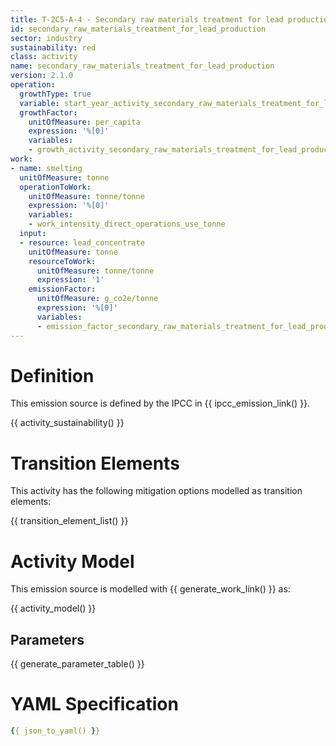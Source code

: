```yaml
---
title: T-2C5-A-4 - Secondary raw materials treatment for lead production
id: secondary_raw_materials_treatment_for_lead_production
sector: industry
sustainability: red
class: activity
name: secondary_raw_materials_treatment_for_lead_production
version: 2.1.0
operation:
  growthType: true
  variable: start_year_activity_secondary_raw_materials_treatment_for_lead_production
  growthFactor:
    unitOfMeasure: per_capita
    expression: '%[0]'
    variables:
    - growth_activity_secondary_raw_materials_treatment_for_lead_production
work:
- name: smelting
  unitOfMeasure: tonne
  operationToWork:
    unitOfMeasure: tonne/tonne
    expression: '%[0]'
    variables:
    - work_intensity_direct_operations_use_tonne
  input:
  - resource: lead_concentrate
    unitOfMeasure: tonne
    resourceToWork:
      unitOfMeasure: tonne/tonne
      expression: '1'
    emissionFactor:
      unitOfMeasure: g_co2e/tonne
      expression: '%[0]'
      variables:
      - emission_factor_secondary_raw_materials_treatment_for_lead_production
---
```

# Definition
This emission source is defined by the IPCC in {{ ipcc_emission_link() }}.


{{ activity_sustainability() }}

# Transition Elements

This activity has the following mitigation options modelled as transition elements:

{{ transition_element_list() }}

# Activity Model
This emission source is modelled with {{ generate_work_link() }} as:

{{ activity_model() }}

## Parameters

{{ generate_parameter_table() }}

# YAML Specification

```yaml
{{ json_to_yaml() }}
```
